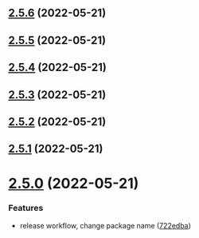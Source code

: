 ## [2.5.6](https://github.com/sensrtrx/mingo-node-ethernet-ip/compare/v2.5.5...v2.5.6) (2022-05-21)



## [2.5.5](https://github.com/sensrtrx/mingo-node-ethernet-ip/compare/v2.5.4...v2.5.5) (2022-05-21)



## [2.5.4](https://github.com/sensrtrx/mingo-node-ethernet-ip/compare/v2.5.3...v2.5.4) (2022-05-21)



## [2.5.3](https://github.com/sensrtrx/mingo-node-ethernet-ip/compare/v2.5.2...v2.5.3) (2022-05-21)



## [2.5.2](https://github.com/sensrtrx/mingo-node-ethernet-ip/compare/v2.5.1...v2.5.2) (2022-05-21)



## [2.5.1](https://github.com/sensrtrx/mingo-node-ethernet-ip/compare/v2.5.0...v2.5.1) (2022-05-21)



# [2.5.0](https://github.com/sensrtrx/mingo-node-ethernet-ip/compare/722edba8ced394e3b5efbd992acbd23779696113...v2.5.0) (2022-05-21)


### Features

* release workflow, change package name ([722edba](https://github.com/sensrtrx/mingo-node-ethernet-ip/commit/722edba8ced394e3b5efbd992acbd23779696113))



